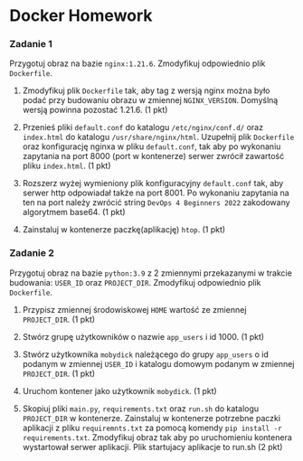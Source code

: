 # Docker Homework

### Zadanie 1

Przygotuj obraz na bazie `nginx:1.21.6`. Zmodyfikuj odpowiednio plik `Dockerfile`.

1. Zmodyfikuj plik `Dockerfile` tak, aby tag z wersją nginx można było podać przy budowaniu obrazu w zmiennej `NGINX_VERSION`. Domyślną wersją powinna pozostać 1.21.6. (1 pkt)

2. Przenieś pliki `default.conf` do katalogu `/etc/nginx/conf.d/` oraz `index.html` do katalogu `/usr/share/nginx/html`. Uzupełnij plik `Dockerfile` oraz konfigurację nginxa w pliku `default.conf`, tak aby po wykonaniu zapytania na port 8000 (port w kontenerze) serwer zwrócił zawartość pliku `index.html`. (1 pkt)

3. Rozszerz wyżej wymieniony plik konfiguracyjny `default.conf` tak, aby serwer http odpowiadał także na port 8001. Po wykonaniu zapytania na ten na port należy zwrócić string `DevOps 4 Beginners 2022` zakodowany algorytmem base64. (1 pkt)

4. Zainstaluj w kontenerze paczkę(aplikację) `htop`. (1 pkt) 


### Zadanie 2

Przygotuj obraz na bazie `python:3.9` z 2 zmiennymi przekazanymi w trakcie budowania: `USER_ID` oraz `PROJECT_DIR`. Zmodyfikuj odpowiednio plik `Dockerfile`.

1. Przypisz zmiennej środowiskowej `HOME` wartość ze zmiennej `PROJECT_DIR`. (1 pkt)

2. Stwórz grupę użytkowników o nazwie `app_users` i id 1000. (1 pkt)

3. Stwórz użytkownika `mobydick` należącego do grupy `app_users` o id podanym w zmiennej `USER_ID` i katalogu domowym podanym w zmiennej `PROJECT_DIR`. (1 pkt)

4. Uruchom kontener jako użytkownik `mobydick`. (1 pkt)

5. Skopiuj pliki `main.py`, `requirements.txt` oraz `run.sh` do katalogu `PROJECT_DIR` w kontenerze. Zainstaluj w kontenerze potrzebne paczki aplikacji z pliku `requiremnts.txt` za pomocą komendy `pip install -r requirements.txt`. Zmodyfikuj obraz tak aby po uruchomieniu kontenera wystartował serwer aplikacji. Plik startujacy aplikacje to run.sh (2 pkt)
